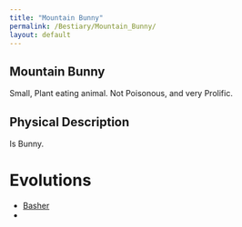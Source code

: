 ```yaml
---
title: "Mountain Bunny"
permalink: /Bestiary/Mountain_Bunny/
layout: default
---
```

Mountain Bunny
---
Small, Plant eating animal. Not Poisonous, and very Prolific.

## Physical Description
Is Bunny.


# Evolutions
- [Basher](Basher.md)
- 